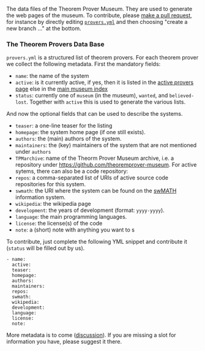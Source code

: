 The data files of the Theorem Prover Museum. They are used to generate the web pages of
the museum. To contribute, please
[make a pull request](https://help.github.com/articles/using-pull-requests), for instance
by directly editing [`provers.yml`](provers.yml) and then choosing "create a new branch
..." at the bottom.

### The Theorem Provers Data Base
`provers.yml` is a structured list of theorem provers. For each theorem prover we collect
the following metadata.  First the mandatory fields:

* `name`: the name of the system
* `active`: is it currently active, if yes, then it is listed in the [active provers page](/active/) else in the [main museum index](/)
* `status`: currently one of `museum` (in the museum), `wanted`, and `believed-lost`. Together with  `active` this is used to generate the various lists.

And now the optional fields that can be used to describe the systems.

* `teaser`: a one-line teaser for the listing 
* `homepage`: the system home page (if one still exists).
* `authors`:  the (main) authors of the system.
* `maintainers`: the (key) maintainers of the system that are not mentioned under `authors`
* `TPMarchive`: name of the Theorm Prover Museum archive, i.e. a repository under
  <https://github.com/theoremprover-museum>. For active sytems, there can also be a code repository: 
* `repos`: a comma-separated list of URIs of active source code repositories for this system. 
* `swmath`: the URI where the system can be found on the [swMATH](http://swmath.org) information  system.
* `wikipedia`: the wikipedia page
* `development`: the years of development (format: `yyyy-yyyy`). 
* `language`: the main programming languages. 
* `license`: the license(s) of the code 
* `note`: a (short) note with anything you want to s

To contribute, just complete the following YML snippet and contribute it (`status` will be
filled out by us).
```
- name: 
  active: 
  teaser: 
  homepage: 
  authors:
  maintainers:
  repos:
  swmath: 
  wikipedia: 
  development:
  language:
  license: 
  note: 
```
More metadata is to come
([discussion](https://github.com/theoremprover-museum/theoremprover-museum.github.io/issues/11)). If
  you are missing a slot for information you have, please suggest it there. 

